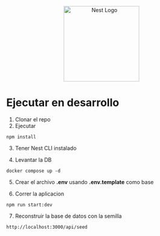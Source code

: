 <p align="center">
  <a href="http://nestjs.com/" target="blank"><img src="https://nestjs.com/img/logo-small.svg" width="200" alt="Nest Logo" /></a>
</p>

# Ejecutar en desarrollo

1. Clonar el repo
2. Ejecutar

```
npm install
```

3. Tener Nest CLI instalado

4. Levantar la DB
```
docker compose up -d
```

5. Crear el archivo __.env__ usando __.env.template__ como base

6. Correr la aplicacion
```
npm run start:dev
```

7. Reconstruir la base de datos con la semilla
```
http://localhost:3000/api/seed
```
